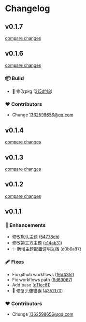 # Changelog


## v0.1.7

[compare changes](https://github.com/chunge16/vitepress-blogs/compare/v0.1.6...v0.1.7)

## v0.1.6

[compare changes](https://github.com/chunge16/vitepress-blogs/compare/v0.1.4...v0.1.6)

### 📦 Build

- 🔧  修改pkg ([315df48](https://github.com/chunge16/vitepress-blogs/commit/315df48))

### ❤️  Contributors

- Chunge <1362598656@qq.com>

## v0.1.4

[compare changes](https://github.com/chunge16/vitepress-blogs/compare/v0.1.3...v0.1.4)

## v0.1.3

[compare changes](https://github.com/chunge16/vitepress-blogs/compare/v0.1.2...v0.1.3)

## v0.1.2

[compare changes](https://github.com/chunge16/vitepress-blogs/compare/v0.1.1...v0.1.2)

## v0.1.1


### 🚀 Enhancements

- 修改默认主题 ([54778eb](https://github.com/chunge16/vitepress-blogs/commit/54778eb))
- 修改第三方主题 ([c14ab31](https://github.com/chunge16/vitepress-blogs/commit/c14ab31))
- ✨  新增主题配置说明文档 ([e0b0a97](https://github.com/chunge16/vitepress-blogs/commit/e0b0a97))

### 🩹 Fixes

- Fix github workflows ([16d435f](https://github.com/chunge16/vitepress-blogs/commit/16d435f))
- Fix  workflows  path ([9d63067](https://github.com/chunge16/vitepress-blogs/commit/9d63067))
- Add base ([d11ec81](https://github.com/chunge16/vitepress-blogs/commit/d11ec81))
- 🐛  修复头像错误 ([4352f70](https://github.com/chunge16/vitepress-blogs/commit/4352f70))

### ❤️  Contributors

- Chunge <1362598656@qq.com>


